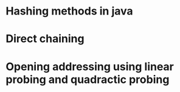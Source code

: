 # Hashing methods in java
# Direct chaining
# Opening addressing using linear probing and quadractic probing
